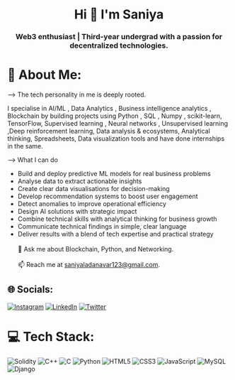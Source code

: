 <h1 align="center">Hi 👋 I'm Saniya </h1>
<h3 align="center">Web3 enthusiast | Third-year undergrad with a passion for decentralized technologies. </h3>

# 💫 About Me:
--> The tech personality in me is deeply rooted.

I specialise in AI/ML , Data Analytics , Business intelligence analytics , Blockchain by building projects using Python , SQL , Numpy , scikit-learn, TensorFlow, Supervised learning , Neural networks , Unsupervised learning ,Deep reinforcement learning, Data analysis & ecosystems, Analytical thinking, Spreadsheets, Data visualization tools and have done internships in the same.

--> What I can do 

- Build and deploy predictive ML models for real business problems
- Analyse data to extract actionable insights
- Create clear data visualisations for decision-making
- Develop recommendation systems to boost user engagement
- Detect anomalies to improve operational efficiency
- Design AI solutions with strategic impact
- Combine technical skills with analytical thinking for business growth
- Communicate technical findings in simple, clear language
- Deliver results with a blend of tech expertise and practical strategy<br><br>💬 Ask me about Blockchain, Python, and Networking.<br><br>📫 Reach me at saniyaladanavar123@gmail.com.<br>


## 🌐 Socials:
[![Instagram](https://img.shields.io/badge/Instagram-%23E4405F.svg?logo=Instagram&logoColor=white)](https://www.instagram.com/_saniya_16__/) [![LinkedIn](https://img.shields.io/badge/LinkedIn-%230077B5.svg?logo=linkedin&logoColor=white)](https://www.linkedin.com/in/-saniya/) [![Twitter](https://img.shields.io/badge/Twitter-%231DA1F2.svg?logo=Twitter&logoColor=white)](https://twitter.com/Saniya1603) 

# 💻 Tech Stack:
![Solidity](https://img.shields.io/badge/Solidity-%23363636.svg?style=for-the-badge&logo=solidity&logoColor=white) ![C++](https://img.shields.io/badge/c++-%2300599C.svg?style=for-the-badge&logo=c%2B%2B&logoColor=white) ![C](https://img.shields.io/badge/c-%2300599C.svg?style=for-the-badge&logo=c&logoColor=white) ![Python](https://img.shields.io/badge/python-3670A0?style=for-the-badge&logo=python&logoColor=ffdd54) ![HTML5](https://img.shields.io/badge/html5-%23E34F26.svg?style=for-the-badge&logo=html5&logoColor=white) ![CSS3](https://img.shields.io/badge/css3-%231572B6.svg?style=for-the-badge&logo=css3&logoColor=white) ![JavaScript](https://img.shields.io/badge/javascript-%23323330.svg?style=for-the-badge&logo=javascript&logoColor=%23F7DF1E) ![MySQL](https://img.shields.io/badge/mysql-%2300f.svg?style=for-the-badge&logo=mysql&logoColor=white) ![Django](https://img.shields.io/badge/django-%23092E20.svg?style=for-the-badge&logo=django&logoColor=white)    


